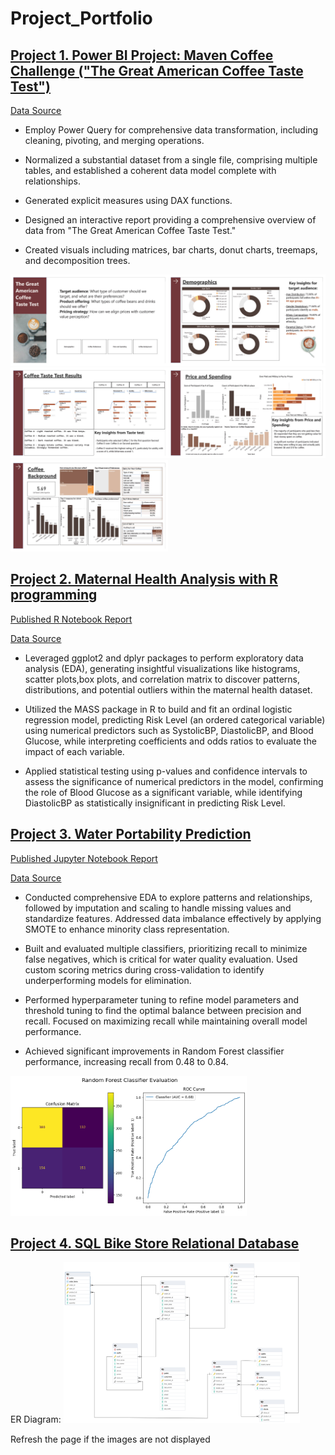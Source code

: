 # Project_Portfolio

## [Project 1. Power BI Project: Maven Coffee Challenge ("The Great American Coffee Taste Test")](https://mavenanalytics.io/project/13111)

[<u>Data Source</u>](https://mavenanalytics.io/challenges/maven-coffee-challenge/30)

- Employ Power Query for comprehensive data transformation, including cleaning, pivoting, and merging operations.

- Normalized a substantial dataset from a single file, comprising multiple tables, and established a coherent data model complete with relationships.

- Generated explicit measures using DAX functions.

- Designed an interactive report providing a comprehensive overview of data from "The Great American Coffee Taste Test."

- Created visuals including matrices, bar charts, donut charts, treemaps, and decomposition trees.

<img src="Maven_Coffee_Challenge\image\maven_coffe_challenge\1710652434027-0f131c12-359b-46d8-8126-4568c496e6ac_1.jpg" width="50%" height="50%"><img src="Maven_Coffee_Challenge\image\maven_coffe_challenge\1710652434027-0f131c12-359b-46d8-8126-4568c496e6ac_2.jpg " width="50%" height="50%">
<img src="Maven_Coffee_Challenge\image\maven_coffe_challenge/1710652434027-0f131c12-359b-46d8-8126-4568c496e6ac_3.jpg" width="50%" height="50%"><img src="Maven_Coffee_Challenge\image\maven_coffe_challenge\1710652434027-0f131c12-359b-46d8-8126-4568c496e6ac_4.jpg " width="50%" height="50%">
<img src="Maven_Coffee_Challenge\image\maven_coffe_challenge\1710652434027-0f131c12-359b-46d8-8126-4568c496e6ac_5.jpg" width="50%" height="50%">


## [Project 2. Maternal Health Analysis with R programming](https://github.com/leedh7878/DanielLee_Project_Portfolio/tree/main/Maternal_Health_Risk)

[Published R Notebook Report](Maternal_Health_Risk/src/EDA.html)

[<u>Data Source</u>](https://www.kaggle.com/datasets/csafrit2/maternal-health-risk-data/data)

- Leveraged ggplot2 and dplyr packages to perform exploratory data analysis (EDA), generating insightful visualizations like histograms, scatter plots,box plots, and correlation matrix to discover patterns, distributions, and potential outliers within the maternal health dataset.

- Utilized the MASS package in R to build and fit an ordinal logistic regression model, predicting Risk Level (an ordered categorical variable) using numerical predictors such as SystolicBP, DiastolicBP, and Blood Glucose, while interpreting coefficients and odds ratios to evaluate the impact of each variable.

- Applied statistical testing using p-values and confidence intervals to assess the significance of numerical predictors in the model, confirming the role of Blood Glucose as a significant variable, while identifying DiastolicBP as statistically insignificant in predicting Risk Level.


## [Project 3. Water Portability Prediction ](https://github.com/leedh7878/DanielLee_Project_Portfolio/blob/main/Water_Quality_Potability/src/water_quality.ipynb)

[Published Jupyter Notebook Report](Water_Quality_Potability/src/water_quality.html)

[<u>Data Source</u>](https://www.kaggle.com/datasets/uom190346a/water-quality-and-potability)

- Conducted comprehensive EDA to explore patterns and relationships, followed by imputation and scaling to handle missing values and standardize features. Addressed data imbalance effectively by applying SMOTE to enhance minority class representation.  

- Built and evaluated multiple classifiers, prioritizing recall to minimize false negatives, which is critical for water quality evaluation. Used custom scoring metrics during cross-validation to identify underperforming models for elimination.  

- Performed hyperparameter tuning to refine model parameters and threshold tuning to find the optimal balance between precision and recall. Focused on maximizing recall while maintaining overall model performance.  

- Achieved significant improvements in Random Forest classifier performance, increasing recall from 0.48 to 0.84.

<img src="Water_Quality_Potability\res\rf.png" width= "75%" height="75%">

## [Project 4. SQL Bike Store Relational Database ](https://github.com/leedh7878/DanielLee_Project_Portfolio/tree/main/Bike_Store_Relational_Database_SQL)

ER Diagram:
<img src="Bike_Store_Relational_Database_SQL\image\ER_Diagram.png" width= "75%" height="75%">

Refresh the page if the images are not displayed


